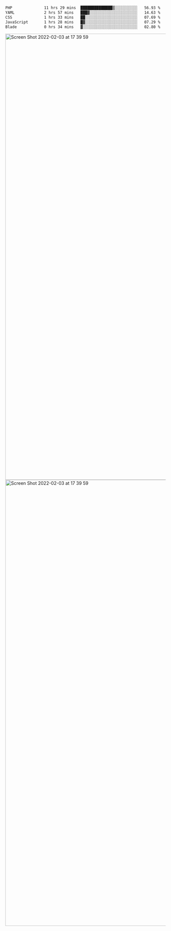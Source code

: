 <!--START_SECTION:waka-->

```txt
PHP              11 hrs 29 mins  ██████████████▒░░░░░░░░░░   56.93 %
YAML             2 hrs 57 mins   ███▓░░░░░░░░░░░░░░░░░░░░░   14.63 %
CSS              1 hrs 33 mins   ██░░░░░░░░░░░░░░░░░░░░░░░   07.69 %
JavaScript       1 hrs 28 mins   █▓░░░░░░░░░░░░░░░░░░░░░░░   07.29 %
Blade            0 hrs 34 mins   ▓░░░░░░░░░░░░░░░░░░░░░░░░   02.80 %
```

<!--END_SECTION:waka-->

<img width="1400" alt="Screen Shot 2022-02-03 at 17 39 59" src="https://user-images.githubusercontent.com/45716542/152387304-f2b60485-53a6-4f4b-a818-5cefb1b0c0ae.png">
<img width="1400" alt="Screen Shot 2022-02-03 at 17 39 59" src="https://user-images.githubusercontent.com/45716542/152387273-ea5cdf21-2a45-44da-8bef-00c1763b1d42.png">
